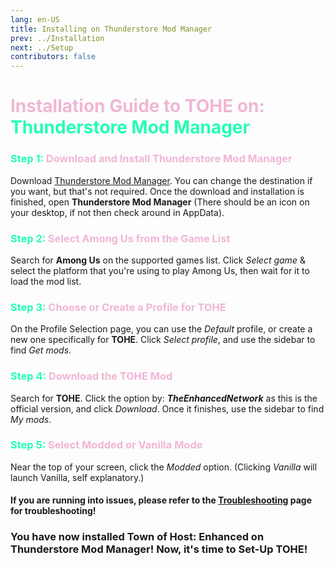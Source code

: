 ```yaml
---
lang: en-US
title: Installing on Thunderstore Mod Manager
prev: ../Installation
next: ../Setup
contributors: false
---
```


# <font color=#f0b6d5>Installation Guide to TOHE on: <font color=#23FFB0>Thunderstore Mod Manager</font></font>

### <font color=#f0b6d5><font color=#23FFB0>Step 1:</font> Download and Install Thunderstore Mod Manager</font>

Download [Thunderstore Mod Manager](https://www.overwolf.com/app/thunderstore-thunderstore_mod_manager). You can change the destination if you want, but that's not required. Once the download and installation is finished, open <b>Thunderstore Mod Manager</b> (There should be an icon on your desktop, if not then check around in AppData).

### <font color=#f0b6d5><font color=#23FFB0>Step 2:</font> Select Among Us from the Game List</font>

Search for <b>Among Us</b> on the supported games list. Click <i>Select game</i> & select the platform that you're using to play Among Us, then wait for it to load the mod list.

### <font color=#f0b6d5><font color=#23FFB0>Step 3:</font> Choose or Create a Profile for TOHE</font>

On the Profile Selection page, you can use the <i>Default</i> profile, or create a new one specifically for <b>TOHE</b>. Click <i>Select profile</i>, and use the sidebar to find <i>Get mods</i>. 

### <font color=#f0b6d5><font color=#23FFB0>Step 4:</font> Download the TOHE Mod</font>

Search for <b>TOHE</b>. Click the option by: <b><i>TheEnhancedNetwork</i></b> as this is the official version, and click <i>Download</i>. Once it finishes, use the sidebar to find <i>My mods</i>.

### <font color=#f0b6d5><font color=#23FFB0>Step 5:</font> Select Modded or Vanilla Mode</font>

Near the top of your screen, click the <i>Modded</i> option. (Clicking <i>Vanilla</i> will launch Vanilla, self explanatory.)

#### If you are running into issues, please refer to the [Troubleshooting](/Troubleshooting.html) page for troubleshooting!

### You have now installed Town of Host: Enhanced on Thunderstore Mod Manager! Now, it's time to Set-Up TOHE!